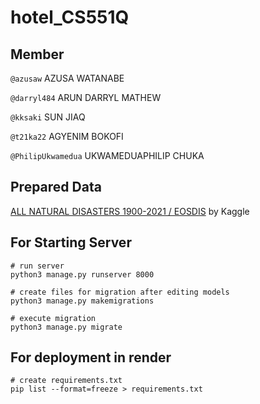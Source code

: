 # hotel_CS551Q

## Member

`@azusaw` AZUSA WATANABE

`@darryl484` ARUN DARRYL MATHEW

`@kksaki` SUN JIAQ

`@t21ka22` AGYENIM BOKOFI

`@PhilipUkwamedua` UKWAMEDUAPHILIP CHUKA

## Prepared Data

[ALL NATURAL DISASTERS 1900-2021 / EOSDIS](https://www.kaggle.com/datasets/brsdincer/all-natural-disasters-19002021-eosdis)
by Kaggle

## For Starting Server

```commandline
# run server
python3 manage.py runserver 8000

# create files for migration after editing models
python3 manage.py makemigrations

# execute migration
python3 manage.py migrate
```

## For deployment in render

```commandline
# create requirements.txt
pip list --format=freeze > requirements.txt
```
